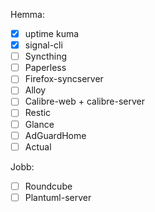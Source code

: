 Hemma:
- [x] uptime kuma
- [x] signal-cli 
- [ ] Syncthing 
- [ ] Paperless
- [ ] Firefox-syncserver
- [ ] Alloy
- [ ] Calibre-web + calibre-server
- [ ] Restic
- [ ] Glance
- [ ] AdGuardHome
- [ ] Actual

Jobb:
- [ ] Roundcube
- [ ] Plantuml-server
